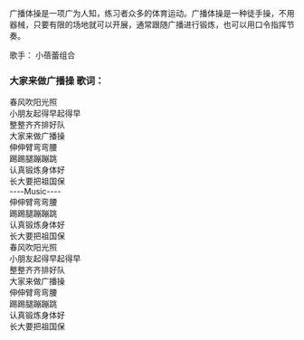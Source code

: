 

广播体操是一项广为人知，练习者众多的体育运动。广播体操是一种徒手操，不用器械，只要有限的场地就可以开展，通常跟随广播进行锻炼，也可以用口令指挥节奏。

歌手： 小蓓蕾组合

### 大家来做广播操 歌词：

春风吹阳光照  
小朋友起得早起得早  
整整齐齐排好队  
大家来做广播操  
伸伸臂弯弯腰  
踢踢腿蹦蹦跳  
认真锻炼身体好  
长大要把祖国保  
\----Music----  
伸伸臂弯弯腰  
踢踢腿蹦蹦跳  
认真锻炼身体好  
长大要把祖国保  
春风吹阳光照  
小朋友起得早起得早  
整整齐齐排好队  
大家来做广播操  
伸伸臂弯弯腰  
踢踢腿蹦蹦跳  
认真锻炼身体好  
长大要把祖国保

